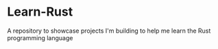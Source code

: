 # Learn-Rust
A repository to showcase projects I'm building to help me learn the Rust programming language
